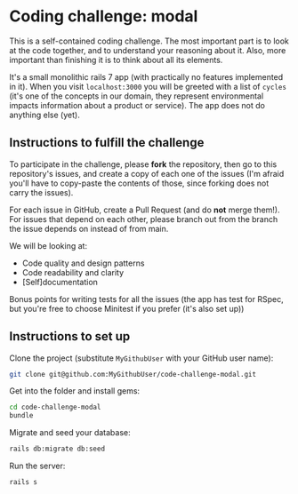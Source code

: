 # Coding challenge: modal

This is a self-contained coding challenge. The most important part is to look at the code together, and to understand your reasoning about it. Also, more important than finishing it is to think about all its elements.

It's a small monolithic rails 7 app (with practically no features implemented in it). When you visit `localhost:3000` you will be greeted with a list of `cycles` (it's one of the concepts in our domain, they represent environmental impacts information about a product or service). The app does not do anything else (yet).

## Instructions to fulfill the challenge

To participate in the challenge, please **fork** the repository, then go to this repository's issues, and create a copy of each one of the issues (I'm afraid you'll have to copy-paste the contents of those, since forking does not carry the issues).

For each issue in GitHub, create a Pull Request (and do **not** merge them!). For issues that depend on each other, please branch out from the branch the issue depends on instead of from main.

We will be looking at:

 * Code quality and design patterns
 * Code readability and clarity
 * [Self]documentation

Bonus points for writing tests for all the issues (the app has test for RSpec, but you're free to choose Minitest if you prefer (it's also set up))

## Instructions to set up

Clone the project (substitute `MyGithubUser` with your GitHub user name):
```bash
git clone git@github.com:MyGithubUser/code-challenge-modal.git
```

Get into the folder and install gems:
```bash
cd code-challenge-modal
bundle
```

Migrate and seed your database:
```bash
rails db:migrate db:seed
```

Run the server:
```bash
rails s
```

